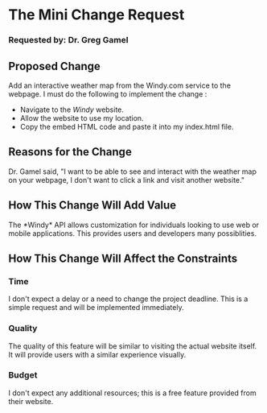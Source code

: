 # The Mini Change Request

### Requested by: Dr. Greg Gamel

## Proposed Change
<p>Add an interactive weather map from the Windy.com service to the webpage. I must do the following to implement the change :

- Navigate to the *Windy* website.
- Allow the website to use my location.
- Copy the embed HTML code and paste it into my index.html file.

## Reasons for the Change
<p> Dr. Gamel said, "I want to be able to see and interact with the weather map on your webpage, I don't want to click a link and visit another website."

## How This Change Will Add Value
<p> The *Windy* API allows customization for individuals looking to use web or mobile applications. This provides users and developers many possiblities. 

## How This Change Will Affect the Constraints
### Time
<p> I don't expect a delay or a need to change the project deadline. This is a simple request and will be implemented immediately.

### Quality
<p> The quality of this feature will be similar to visiting the actual website itself. It will provide users with a similar experience visually.

### Budget
<p> I don't expect any additional resources; this is a free feature provided from their website. 
